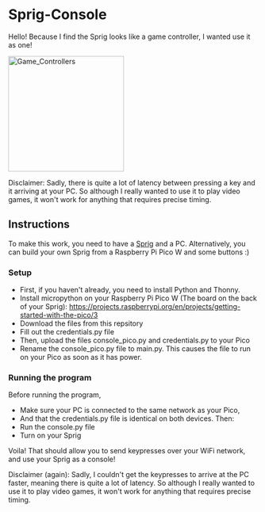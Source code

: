 # Sprig-Console

Hello! Because I find the Sprig looks like a game controller, I wanted use it as one!

<img width="233" alt="Game_Controllers" src="https://github.com/user-attachments/assets/2b5e54a5-905c-4256-b7b9-04d01e1272a6"/>

Disclaimer: Sadly, there is quite a lot of latency between pressing a key and it arriving at your PC. So although I really wanted to use it to play video games, it won't work for anything that requires precise timing.

## Instructions

To make this work, you need to have a [Sprig](https://sprig.hackclub.com/) and a PC.
Alternatively, you can build your own Sprig from a Raspberry Pi Pico W and some buttons :)

### Setup

- First, if you haven't already, you need to install Python and Thonny.
- Install micropython on your Raspberry Pi Pico W (The board on the back of your Sprig): https://projects.raspberrypi.org/en/projects/getting-started-with-the-pico/3
- Download the files from this repsitory
- Fill out the credentials.py file
- Then, upload the files console_pico.py and credentials.py to your Pico
- Rename the console_pico.py file to main.py. This causes the file to run on your Pico as soon as it has power.

### Running the program

Before running the program, 
- Make sure your PC is connected to the same network as your Pico,
- And that the credentials.py file is identical on both devices.
Then:
- Run the console.py file
- Turn on your Sprig

Voila! That should allow you to send keypresses over your WiFi network, and use your Sprig as a console!

Disclaimer (again): Sadly, I couldn't get the keypresses to arrive at the PC faster, meaning there is quite a lot of latency. So although I really wanted to use it to play video games, it won't work for anything that requires precise timing.
